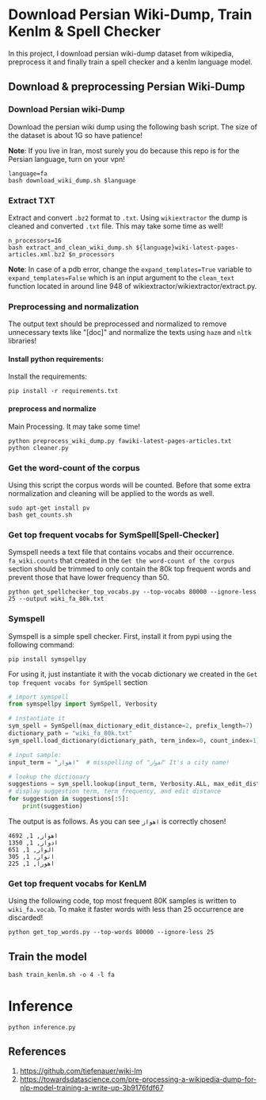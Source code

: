 # Download Persian Wiki-Dump, Train Kenlm & Spell Checker

In this project, I download persian wiki-dump dataset from wikipedia, preprocess it and finally train a spell checker and a kenlm language model.

## Download & preprocessing Persian Wiki-Dump 

### Download Persian wiki-Dump  
Download the persian wiki dump using the following bash script. The size of the dataset is about 1G so have patience!

**Note**: If you live in Iran, most surely you do because this repo is for the Persian language, turn on your vpn!

```
language=fa
bash download_wiki_dump.sh $language
```

### Extract TXT
Extract and convert `.bz2` format to `.txt`. Using `wikiextractor` the dump is cleaned and converted `.txt` file. This may take some time as well!

```
n_processors=16
bash extract_and_clean_wiki_dump.sh ${language}wiki-latest-pages-articles.xml.bz2 $n_processors
```

**Note**: In case of a pdb error, change the `expand_templates=True` variable to `expand_templates=False` which is an
input argument to the `clean_text` function located in around line 948 of wikiextractor/wikiextractor/extract.py.   

### Preprocessing and normalization
The output text should be preprocessed and normalized to remove unnecessary texts like "[doc]" and normalize the texts using `hazm` and `nltk` libraries! 

#### Install python requirements:
Install the requirements:
```
pip install -r requirements.txt
```

#### preprocess and normalize
Main Processing. It may take some time!
```
python preprocess_wiki_dump.py fawiki-latest-pages-articles.txt
python cleaner.py
```

### Get the word-count of the corpus 
Using this script the corpus words will be counted. Before that some extra normalization and cleaning will be applied to the words as well.
```commandline
sudo apt-get install pv
bash get_counts.sh 
```

### Get top frequent vocabs for SymSpell[Spell-Checker]
Symspell needs a text file that contains vocabs and their occurrence. `fa_wiki.counts` that created in the
`Get the word-count of the corpus` section should be trimmed to only contain the 80k top frequent words and
prevent those that have lower frequency than 50.
```terminal
python get_spellchecker_top_vocabs.py --top-vocabs 80000 --ignore-less 25 --output wiki_fa_80k.txt 
```

### Symspell
Symspell is a simple spell checker. First, install it from pypi using the following command:
```commandline
pip install symspellpy
```
For using it, just instantiate it with the vocab dictionary we created in the `Get top frequent vocabs for SymSpell` section
```python
# import symspell
from symspellpy import SymSpell, Verbosity

# instantiate it
sym_spell = SymSpell(max_dictionary_edit_distance=2, prefix_length=7)
dictionary_path = "wiki_fa_80k.txt"
sym_spell.load_dictionary(dictionary_path, term_index=0, count_index=1)

# input sample:
input_term = "اهوار"  # misspelling of "اهواز" It's a city name!

# lookup the dictionary
suggestions = sym_spell.lookup(input_term, Verbosity.ALL, max_edit_distance=2)
# display suggestion term, term frequency, and edit distance
for suggestion in suggestions[:5]:
    print(suggestion)
```
The output is as follows. As you can see `اهواز` is correctly chosen!

```commandline
اهواز, 1, 4692
ادوار, 1, 1350
الوار, 1, 651
انوار, 1, 305
اهورا, 1, 225
```

### Get top frequent vocabs for KenLM
Using the following code, top most frequent 80K samples is written to `wiki_fa.vocab`. To make it faster words with
less than 25 occurrence are discarded!  
```
python get_top_words.py --top-words 80000 --ignore-less 25
```

## Train the model
`bash train_kenlm.sh -o 4 -l fa`


# Inference
`python inference.py`

## References
1. https://github.com/tiefenauer/wiki-lm
2. https://towardsdatascience.com/pre-processing-a-wikipedia-dump-for-nlp-model-training-a-write-up-3b9176fdf67


